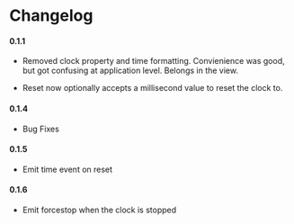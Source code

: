 Changelog
======

#### 0.1.1

* Removed clock property and time formatting. Convienience was good, but got confusing at application level. Belongs in the view.

* Reset now optionally accepts a millisecond value to reset the clock to.

#### 0.1.4

* Bug Fixes

#### 0.1.5

* Emit time event on reset

#### 0.1.6

* Emit forcestop when the clock is stopped

